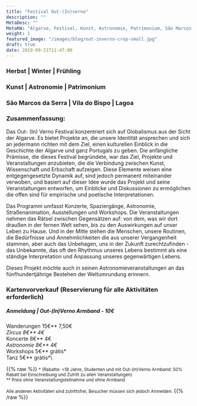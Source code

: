 ```yaml
---
title: "Festival Out-(In)verno"
description: ""
MetaDesc: ""
MetaKW: "Algarve, Festival, Kunst, Astronomie, Patrimonium, São Marcos da Serra, Vila do Bispo, Lagoa"
weight: 1
featured_image: "/images/blog/out-inverno-crop-small.jpg"
draft: true
date: 2019-09-21T11:47:00
---
```

### Herbst | Winter | Frühling
### Kunst | Astronomie | Patrimonium
### São Marcos da Serra | Vila do Bispo | Lagoa
### Zusammenfassung:

Das Out- (In) Verno Festival konzentriert sich auf Globalismus aus der Sicht der Algarve.
Es bietet Projekte an, die unsere Identität ansprechen und sich an jedermann richten
mit dem Ziel, einen kulturellen Einblick in die Geschichte der Algarve und ganz Portugals zu geben.
Die anfängliche Prämisse, die dieses Festival begründete, war das Ziel, Projekte und Veranstaltungen
anzubieten, die die Verbindung zwischen Kunst, Wissenschaft und Erbschaft aufzeigen.
Diese Elemente weisen eine entgegengesetzte Dynamik auf, sind jedoch permanent miteinander verwoben,
und basiert auf dieser Idee wurde das Projekt und seine Veranstaltungen entworfen, um Einblicke und
Diskussionen zu ermöglichen die offen sind für empirische und poetische Interpretationen.

Das Programm umfasst Konzerte, Spaziergänge, Astronomie, Straßenanimation, Ausstellungen und
Workshops.
Die Veranstaltungen nehmen das Rätsel zwischen Gegensätzen auf: von dem, was wir dort draußen in der fernen
Welt sehen, bis zu den Auswirkungen auf unser Leben zu Hause.
Und in der Mitte stehen die Menschen, unsere Routinen, die Bedürfnisse und Annehmlichkeiten die aus
unserer Vergangenheit stammen, aber auch das Unbehagen, uns in der Zukunft zurechtzufinden - das Unbekannte, das oft den Rhythmus
unseres Lebens bestimmt als eine ständige Interpretation und Anpassung unseres gegenwärtigen Lebens.

Dieses Projekt möchte auch in seinen Astronomieveranstaltungen an das fünfhundertjährige Bestehen der Weltumrundung erinnern.

### Kartenvorverkauf (Reservierung für alle Aktivitäten erforderlich)


##### Anmeldung | Out-(In)Verno Armband - 10€


Wanderungen  15€**         7,50€*\
Zircus               8€**        4€*\
Koncerte       8€**           4€*\
Astronomie     8€**         4€*\
Workshops          5€**           grátis*\
Tanz               5€**           grátis*\

{{% raw %}}
<small>
\* (Rabatte:  <18 Jahre, Studenten und mit Out-(In)Verno Armband: 50% Rabatt bei Einschreibung und Zutritt zu allen Veranstaltungen)\
** Preis ohne Veranstaltungsteilnahme und ohne Armband

Alle anderen Aktivitäten sind zutrittsfrei, Besucher müssen sich jedoch Anmelden.
</small>
{{% /raw %}}
